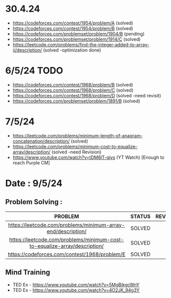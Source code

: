 # 30.4.24
+ https://codeforces.com/contest/1954/problem/A (solved)
+ https://codeforces.com/contest/1954/problem/B (solved)
+ https://codeforces.com/problemset/problem/1904/B (pending)
+ https://codeforces.com/problemset/problem/1914/C (solved)
+ https://leetcode.com/problems/find-the-integer-added-to-array-ii/description/ (solved -optimization done)
# 6/5/24 TODO
+ https://codeforces.com/contest/1968/problem/B (solved)
+ https://codeforces.com/contest/1968/problem/C (solved)
+ https://codeforces.com/contest/1968/problem/D (solved -need revisit)
+ https://codeforces.com/problemset/problem/1891/B (solved)
# 7/5/24
+ https://leetcode.com/problems/minimum-length-of-anagram-concatenation/description/ (solved)
+ https://leetcode.com/problems/minimum-cost-to-equalize-array/description/ (solved -need Revision)
+ https://www.youtube.com/watch?v=tDM6lT-qjys (YT Watch) [Enough to reach Purple CM]


# Date : 9/5/24
## Problem Solving :
| PROBLEM                                                                                          | STATUS   | REVISION |
|:------------------------------------------------------------------------------------------------:| :-------:|:--------:|
|https://leetcode.com/problems/minimum-array-end/description/                                      |SOLVED    |0         |
|https://leetcode.com/problems/minimum-cost-to-equalize-array/description/                         |SOLVED    |1         |
|https://codeforces.com/contest/1968/problem/E                                                     |SOLVED    |1         |
## Mind Training
+ TED Ex - https://www.youtube.com/watch?v=5MgBikgcWnY
+ TED Ex - https://www.youtube.com/watch?v=4O2JK_94g3Y
